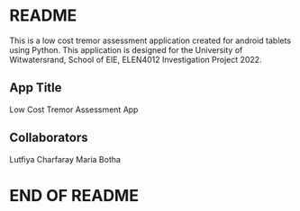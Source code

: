 # README
This is a low cost tremor assessment application created for android tablets using Python.
This application is designed for the University of Witwatersrand, School of EIE, ELEN4012
Investigation Project 2022.

## App Title
Low Cost Tremor Assessment App

## Collaborators
Lutfiya Charfaray
Maria Botha

# END OF README